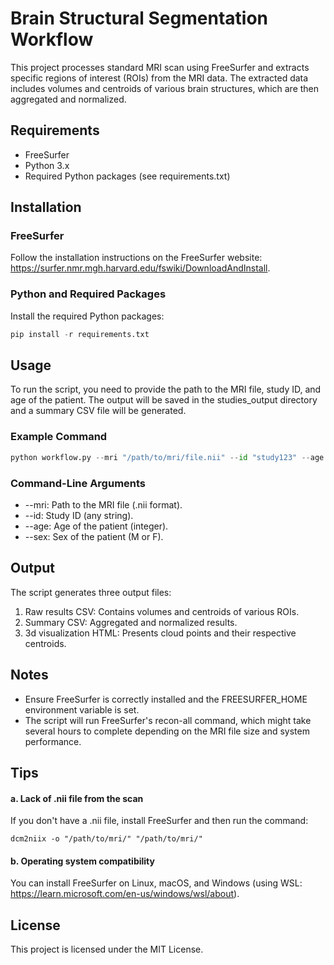 # Brain Structural Segmentation Workflow

This project processes standard MRI scan using FreeSurfer and extracts specific regions of interest (ROIs) from the MRI data. The extracted data includes volumes and centroids of various brain structures, which are then aggregated and normalized.

## Requirements

- FreeSurfer
- Python 3.x
- Required Python packages (see requirements.txt)

## Installation

### FreeSurfer

Follow the installation instructions on the FreeSurfer website: https://surfer.nmr.mgh.harvard.edu/fswiki/DownloadAndInstall.

### Python and Required Packages

Install the required Python packages:

```python
pip install -r requirements.txt
```

## Usage

To run the script, you need to provide the path to the MRI file, study ID, and age of the patient. The output will be saved in the studies_output directory and a summary CSV file will be generated.

### Example Command

```python
python workflow.py --mri "/path/to/mri/file.nii" --id "study123" --age 60 --sex "M"
```

### Command-Line Arguments

- --mri: Path to the MRI file (.nii format).
- --id: Study ID (any string).
- --age: Age of the patient (integer).
- --sex: Sex of the patient (M or F).

## Output

The script generates three output files:

1. Raw results CSV: Contains volumes and centroids of various ROIs.
2. Summary CSV: Aggregated and normalized results.
3. 3d visualization HTML: Presents cloud points and their respective centroids.

## Notes

- Ensure FreeSurfer is correctly installed and the FREESURFER_HOME environment variable is set.
- The script will run FreeSurfer's recon-all command, which might take several hours to complete depending on the MRI file size and system performance.

## Tips

#### a. Lack of .nii file from the scan

If you don't have a .nii file, install FreeSurfer and then run the command:

```
dcm2niix -o "/path/to/mri/" "/path/to/mri/"
```

#### b. Operating system compatibility

You can install FreeSurfer on Linux, macOS, and Windows (using WSL: https://learn.microsoft.com/en-us/windows/wsl/about).

## License

This project is licensed under the MIT License.
